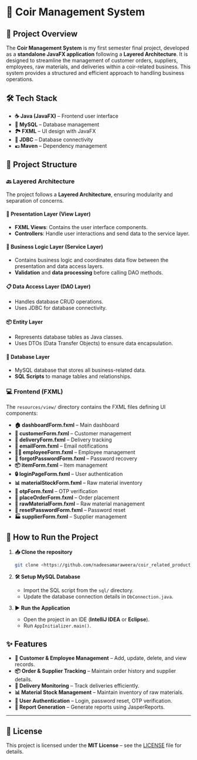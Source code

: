 # **🧵 Coir Management System**

## **📌 Project Overview**
The **Coir Management System** is my first semester final project, developed as a **standalone JavaFX application** following a **Layered Architecture**. It is designed to streamline the management of customer orders, suppliers, employees, raw materials, and deliveries within a coir-related business. This system provides a structured and efficient approach to handling business operations.

## **🛠️ Tech Stack**
- **☕ Java (JavaFX)** – Frontend user interface  
- **💬 MySQL** – Database management  
- **🏞️ FXML** – UI design with JavaFX  
- **🔗 JDBC** – Database connectivity  
- **💶 Maven** – Dependency management  

## **📂 Project Structure**
### **🔙 Layered Architecture**
The project follows a **Layered Architecture**, ensuring modularity and separation of concerns.

#### **🏢 Presentation Layer (View Layer)**
- **FXML Views**: Contains the user interface components.
- **Controllers**: Handle user interactions and send data to the service layer.

#### **💼 Business Logic Layer (Service Layer)**
- Contains business logic and coordinates data flow between the presentation and data access layers.
- **Validation** and **data processing** before calling DAO methods.

#### **📋 Data Access Layer (DAO Layer)**
- Handles database CRUD operations.
- Uses JDBC for database connectivity.

#### **📦 Entity Layer**
- Represents database tables as Java classes.
- Uses DTOs (Data Transfer Objects) to ensure data encapsulation.

#### **💾 Database Layer**
- MySQL database that stores all business-related data.
- **SQL Scripts** to manage tables and relationships.

### **💻 Frontend (FXML)**
The `resources/view/` directory contains the FXML files defining UI components:
- **🏠 dashboardForm.fxml** – Main dashboard  
- **👤 customerForm.fxml** – Customer management  
- **🚚 deliveryForm.fxml** – Delivery tracking  
- **📧 emailForm.fxml** – Email notifications  
- **🧑‍💼 employeeForm.fxml** – Employee management  
- **🔑 forgotPasswordForm.fxml** – Password recovery  
- **📦 itemForm.fxml** – Item management  
- **🔒 loginPageForm.fxml** – User authentication  
- **📊 materialStockForm.fxml** – Raw material inventory  
- **🔄 otpForm.fxml** – OTP verification  
- **🛒 placeOrderForm.fxml** – Order placement  
- **🌾 rawMaterialForm.fxml** – Raw material management  
- **🔄 resetPasswordForm.fxml** – Password reset  
- **🏭 supplierForm.fxml** – Supplier management  

## **🚀 How to Run the Project**
1. **📥 Clone the repository**  
   ```sh
   git clone <https://github.com/nadeesamaraweera/coir_related_products_management_system.git>
   ```
2. **🛠️ Setup MySQL Database**  
   - Import the SQL script from the `sql/` directory.
   - Update the database connection details in `DbConnection.java`.

3. **▶️ Run the Application**  
   - Open the project in an IDE (**IntelliJ IDEA** or **Eclipse**).
   - Run `AppInitializer.main()`.

## **✨ Features**
- **👥 Customer & Employee Management** – Add, update, delete, and view records.  
- **📦 Order & Supplier Tracking** – Maintain order history and supplier details.  
- **🚛 Delivery Monitoring** – Track deliveries efficiently.  
- **📊 Material Stock Management** – Maintain inventory of raw materials.  
- **🔐 User Authentication** – Login, password reset, OTP verification.  
- **📁 Report Generation** – Generate reports using JasperReports.  
---

## **📜 License**
This project is licensed under the **MIT License** – see the [LICENSE](LICENSE) file for details.

